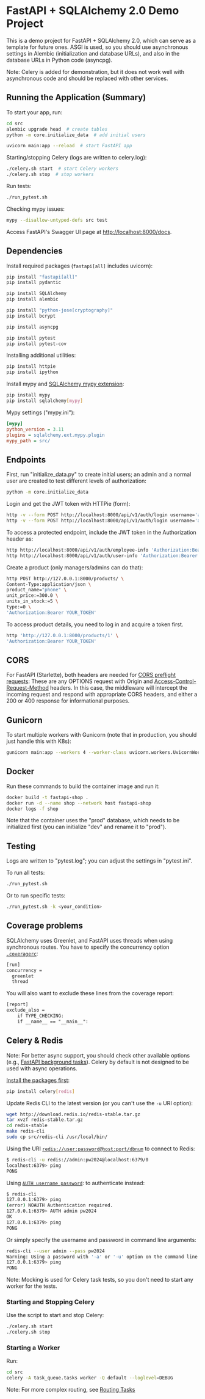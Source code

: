 # FastAPI + SQLAlchemy 2.0 Demo Project

This is a demo project for FastAPI + SQLAlchemy 2.0, which can serve as a
template for future ones. ASGI is used, so you should use asynchronous settings
in Alembic (initialization and database URLs), and also in the database URLs in
Python code (asyncpg).

Note: Celery is added for demonstration, but it does not work well with
asynchronous code and should be replaced with other services.

## Running the Application (Summary)

To start your app, run:

```bash
cd src
alembic upgrade head  # create tables
python -m core.initialize_data  # add initial users

uvicorn main:app --reload  # start FastAPI app
```

Starting/stopping Celery (logs are written to celery.log):

```bash
./celery.sh start  # start Celery workers
./celery.sh stop  # stop workers
```

Run tests:

```bash
./run_pytest.sh
```

Checking mypy issues:

```bash
mypy --disallow-untyped-defs src test
```

Access FastAPI's Swagger UI page at
[http://localhost:8000/docs](http://localhost:8000/docs).

## Dependencies

Install required packages (`fastapi[all]` includes uvicorn):

```bash
pip install "fastapi[all]"
pip install pydantic

pip install SQLAlchemy
pip install alembic

pip install "python-jose[cryptography]"
pip install bcrypt

pip install asyncpg

pip install pytest
pip install pytest-cov
```

Installing additional utilities:

```bash
pip install httpie
pip install ipython
```

Install mypy and
[SQLAlchemy mypy extension](https://docs.sqlalchemy.org/en/20/orm/extensions/mypy.html#installation):

```bash
pip install mypy
pip install sqlalchemy[mypy]
```

Mypy settings ("mypy.ini"):

```ini
[mypy]
python_version = 3.11
plugins = sqlalchemy.ext.mypy.plugin
mypy_path = src/
```

## Endpoints

First, run "initialize_data.py" to create initial users; an admin and a normal
user are created to test different levels of authorization:

```bash
python -m core.initialize_data
```

Login and get the JWT token with HTTPie (form):

```bash
http -v --form POST http://localhost:8000/api/v1/auth/login username='admin@meowfish.org' password='pw2023'
http -v --form POST http://localhost:8000/api/v1/auth/login username='alice@meowfish.org' password='666'
```

To access a protected endpoint, include the JWT token in the Authorization
header as:

```bash
http http://localhost:8000/api/v1/auth/employee-info 'Authorization:Bearer YOUR_JWT_TOKEN'
http http://localhost:8000/api/v1/auth/user-info 'Authorization:Bearer YOUR_JWT_TOKEN'
```

Create a product (only managers/admins can do that):

```bash
http POST http://127.0.0.1:8000/products/ \
Content-Type:application/json \
product_name="phone" \
unit_price:=300.0 \
units_in_stock:=5 \
type:=0 \
'Authorization:Bearer YOUR_TOKEN'
```

To access product details, you need to log in and acquire a token first.

```bash
http 'http://127.0.0.1:8000/products/1' \
'Authorization:Bearer YOUR_TOKEN'
```

## CORS

For FastAPI (Starlette), both headers are needed for
[CORS preflight requests](https://www.starlette.io/middleware/#cors-preflight-requests):
These are any OPTIONS request with Origin and
[Access-Control-Request-Method](https://developer.mozilla.org/en-US/docs/Web/HTTP/Headers/Access-Control-Request-Method)
headers. In this case, the middleware will intercept the incoming request and
respond with appropriate CORS headers, and either a 200 or 400 response for
informational purposes.

## Gunicorn

To start multiple workers with Gunicorn (note that in production, you should
just handle this with K8s):

```bash
gunicorn main:app --workers 4 --worker-class uvicorn.workers.UvicornWorker --bind 0.0.0.0:8000
```

## Docker

Run these commands to build the container image and run it:

```bash
docker build -t fastapi-shop .
docker run -d --name shop --network host fastapi-shop
docker logs -f shop
```

Note that the container uses the "prod" database, which needs to be initialized
first (you can initialize "dev" and rename it to "prod").

## Testing

Logs are written to "pytest.log"; you can adjust the settings in "pytest.ini".

To run all tests:

```bash
./run_pytest.sh
```

Or to run specific tests:

```bash
./run_pytest.sh -k <your_condition>
```

## Coverage problems

SQLAlchemy uses Greenlet, and FastAPI uses threads when using synchronous
routes. You have to specify the concurrency option
[`.coveragerc`](https://coverage.readthedocs.io/en/7.5.1/config.html#run-concurrency):

```txt
[run]
concurrency =
  greenlet
  thread
```

You will also want to exclude these lines from the coverage report:

```txt
[report]
exclude_also =
    if TYPE_CHECKING:
    if __name__ == "__main__":
```

## Celery & Redis

Note: For better async support, you should check other available options (e.g.,
[FastAPI background tasks](https://fastapi.tiangolo.com/tutorial/background-tasks/)).
Celery by default is not designed to be used with async operations.

[Install the packages first](https://docs.celeryq.dev/en/stable/userguide/configuration.html#conf-redis-result-backend):

```bash
pip install celery[redis]
```

Update Redis CLI to the latest version (or you can't use the `-u` URI option):

```bash
wget http://download.redis.io/redis-stable.tar.gz
tar xvzf redis-stable.tar.gz
cd redis-stable
make redis-cli
sudo cp src/redis-cli /usr/local/bin/
```

Using the URI
[`redis://user:password@host:port/dbnum`](https://docs.celeryq.dev/en/stable/userguide/configuration.html#conf-redis-result-backend)
to connect to Redis:

```bash
$ redis-cli -u redis://admin:pw2024@localhost:6379/0
localhost:6379> ping
PONG
```

Using
[`AUTH username password`](https://redis.io/docs/latest/operate/oss_and_stack/management/security/acl/):
to authenticate instead:

```bash
$ redis-cli
127.0.0.1:6379> ping
(error) NOAUTH Authentication required.
127.0.0.1:6379> AUTH admin pw2024
OK
127.0.0.1:6379> ping
PONG
```

Or simply specify the username and password in command line arguments:

```bash
redis-cli --user admin --pass pw2024
Warning: Using a password with '-a' or '-u' option on the command line interface may not be safe.
127.0.0.1:6379> ping
PONG
```

Note: Mocking is used for Celery task tests, so you don't need to start any
worker for the tests.

### Starting and Stopping Celery

Use the script to start and stop Celery:

```bash
./celery.sh start
./celery.sh stop
```

### Starting a Worker

Run:

```bash
cd src
celery -A task_queue.tasks worker -Q default --loglevel=DEBUG
```

Note: For more complex routing, see
[Routing Tasks](https://docs.celeryq.dev/en/stable/userguide/routing.html)
